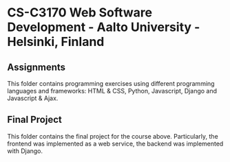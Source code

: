 # CS-C3170 Web Software Development - Aalto University - Helsinki, Finland

## Assignments
This folder contains programming exercises using different programming languages and frameworks: HTML & CSS, Python, Javascript, Django and Javascript & Ajax.

## Final Project
This folder contains the final project for the course above.
Particularly, the frontend was implemented as a web service, the backend was implemented with Django.
